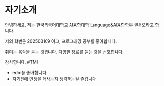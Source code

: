 # 자기소개

  안녕하세요, 저는 한국외국어대학교 AI융합대학 Language&AI융합학부 권윤오라고 합니다. 

  저의 학번은 202503109 이고, 프로그래밍 공부를 좋아합니다. 

  취미는 음악을 듣는 것입니다. 다양한 장르를 듣는 것을 선호합니다.

  감사합니다.
#TMI
- edm을 좋아합니다
- 자기전에 인생을 왜사는지 생각하는걸 즐깁니다
